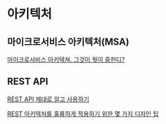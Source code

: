 # 아키텍처

## 마이크로서비스 아키텍처\(MSA\)

[마이크로서비스 아키텍쳐. 그것이 뭣이 중헌디?](http://guruble.com/마이크로서비스microservice-아키텍처-그것이-뭣이-중헌디/)

## REST API

[REST API 제대로 알고 사용하기](https://meetup.toast.com/posts/92)

[REST 아키텍처를 훌륭하게 적용하기 위한 몇 가지 디자인 팁](https://spoqa.github.io/2012/02/27/rest-introduction.html)

